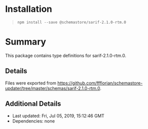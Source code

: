 # Installation
> `npm install --save @schemastore/sarif-2.1.0-rtm.0`

# Summary
This package contains type definitions for sarif-2.1.0-rtm.0.

## Details
Files were exported from https://github.com/ffflorian/schemastore-updater/tree/master/schemas/sarif-2.1.0-rtm.0.

## Additional Details
* Last updated: Fri, Jul 05, 2019, 15:12:46 GMT
* Dependencies: none
